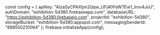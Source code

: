 const config = {
      apiKey: "AIzaSyCPAXIjm2Qqw_UFj40FeW7Ew1_Irov4JsU",
      authDomain: "exhibition-5d380.firebaseapp.com",
      databaseURL: "https://exhibition-5d380.firebaseio.com",
      projectId: "exhibition-5d380",
      storageBucket: "exhibition-5d380.appspot.com",
      messagingSenderId: "898550210064"
    };
    firebase.initializeApp(config);
